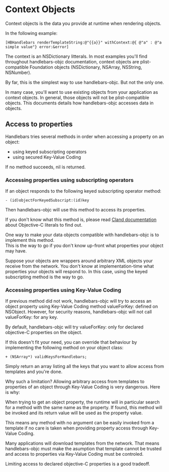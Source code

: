 # Context Objects #

Context objects is the data you provide at runtime when rendering objects. 

In the following example: 

```
[HBHandlebars renderTemplateString:@"{{a}}" withContext:@{ @"a" : @"a simple value"} error:&error]
```

The context is an NSDictionary litterals. In most examples you'll find throughout handlebars-objc documentation, context objects are plist-compatible Foundation objects (NSDictionary, NSArray, NSString, NSNumber). 

By far, this is the simplest way to use handlebars-objc. But not the only one.

In many case, you'll want to use existing objects from your application as context objects. In general, those objects will not be plist-compatible objects. 
This documents details how handlebars-objc accesses data in objects. 


## Access to properties ##

Handlebars tries several methods in order when accessing a property on an object: 

 - using keyed subscripting operators 
 - using secured Key-Value Coding 

If no method succeeds, nil is returned. 

### Accessing properties using subscripting operators ###

If an object responds to the following keyed subscripting operator method: 

```objc
- (id)objectForKeyedSubscript:(id)key
```

Then handlebars-objc will use this method to access its properties. 

If you don't know what this method is, please read [Cland documentation](http://clang.llvm.org/docs/ObjectiveCLiterals.html) about Objective-C literals to find out. 

One way to make your data objects compatible with handlebars-objc is to implement this method.  
This is the way to go if you don't know up-front what properties your object may have.

Suppose your objects are wrappers around arbitrary XML objects your receive from the network. You don't know at implementation-time what properties your objects will respond to.
In this case, using the keyed subscripting method is the way to go. 

### Accessing properties using Key-Value Coding ###

If previous method did not work, handlebars-objc will try to access an object property using Key-Value Coding method valueForKey: defined on NSObject.
However, for security reasons, handlebars-objc will not call valueForKey: for any key.

By default, handlebars-objc will try valueForKey: only for declared objective-C properties on the object. 

If this doesn't fit your need, you can override that behaviour by implementing the following method on your object class: 

```objc
+ (NSArray*) validKeysForHandlebars;
```

Simply return an array listing all the keys that you want to allow access from templates and you're done.  

Why such a limitation?
Allowing arbitrary access from templates to properties of an object through Key-Value Coding is very dangerous. Here is why: 

When trying to get an object property, the runtime will in particular search for a method with the same name as the property. 
If found, this method will be invoked and its return value will be used as the property value. 

This means any method with no argument can be easily invoked from a template if no care is taken when providing property access through Key-Value Coding. 

Many applications will download templates from the network. That means handlebars-objc must make the asumption that template cannot be trusted and access to properties via Key-Value Coding must be controled. 

Limiting access to declared objective-C properties is a good tradeoff. 




